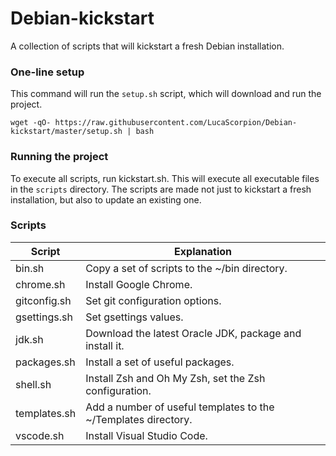 # Debian-kickstart
A collection of scripts that will kickstart a fresh Debian installation.

### One-line setup
This command will run the `setup.sh` script, which will download and run the project.

```
wget -qO- https://raw.githubusercontent.com/LucaScorpion/Debian-kickstart/master/setup.sh | bash
```

### Running the project
To execute all scripts, run kickstart.sh.
This will execute all executable files in the `scripts` directory.
The scripts are made not just to kickstart a fresh installation, but also to update an existing one.

### Scripts
| Script | Explanation |
| ------ | ----------- |
| bin.sh | Copy a set of scripts to the ~/bin directory. |
| chrome.sh | Install Google Chrome. |
| gitconfig.sh | Set git configuration options. |
| gsettings.sh | Set gsettings values. |
| jdk.sh | Download the latest Oracle JDK, package and install it. |
| packages.sh | Install a set of useful packages. |
| shell.sh | Install Zsh and Oh My Zsh, set the Zsh configuration. |
| templates.sh | Add a number of useful templates to the ~/Templates directory. |
| vscode.sh | Install Visual Studio Code. |
